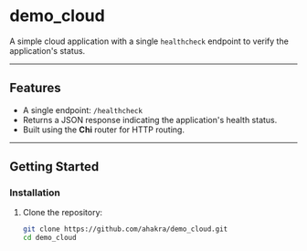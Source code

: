 # demo_cloud

A simple cloud application with a single `healthcheck` endpoint to verify the application's status.

---

## Features

- A single endpoint: `/healthcheck`
- Returns a JSON response indicating the application's health status.
- Built using the **Chi** router for HTTP routing.
---

## Getting Started


### Installation

1. Clone the repository:
   ```bash
   git clone https://github.com/ahakra/demo_cloud.git
   cd demo_cloud

